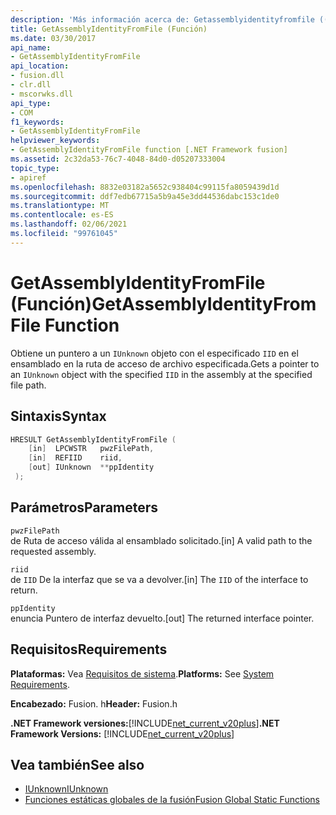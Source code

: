 ```yaml
---
description: 'Más información acerca de: Getassemblyidentityfromfile ((función)'
title: GetAssemblyIdentityFromFile (Función)
ms.date: 03/30/2017
api_name:
- GetAssemblyIdentityFromFile
api_location:
- fusion.dll
- clr.dll
- mscorwks.dll
api_type:
- COM
f1_keywords:
- GetAssemblyIdentityFromFile
helpviewer_keywords:
- GetAssemblyIdentityFromFile function [.NET Framework fusion]
ms.assetid: 2c32da53-76c7-4048-84d0-d05207333004
topic_type:
- apiref
ms.openlocfilehash: 8832e03182a5652c938404c99115fa8059439d1d
ms.sourcegitcommit: ddf7edb67715a5b9a45e3dd44536dabc153c1de0
ms.translationtype: MT
ms.contentlocale: es-ES
ms.lasthandoff: 02/06/2021
ms.locfileid: "99761045"
---
```

# <a name="getassemblyidentityfromfile-function"></a><span data-ttu-id="66c59-103">GetAssemblyIdentityFromFile (Función)</span><span class="sxs-lookup"><span data-stu-id="66c59-103">GetAssemblyIdentityFromFile Function</span></span>

<span data-ttu-id="66c59-104">Obtiene un puntero a un `IUnknown` objeto con el especificado `IID` en el ensamblado en la ruta de acceso de archivo especificada.</span><span class="sxs-lookup"><span data-stu-id="66c59-104">Gets a pointer to an `IUnknown` object with the specified `IID` in the assembly at the specified file path.</span></span>  
  
## <a name="syntax"></a><span data-ttu-id="66c59-105">Sintaxis</span><span class="sxs-lookup"><span data-stu-id="66c59-105">Syntax</span></span>  
  
```cpp  
HRESULT GetAssemblyIdentityFromFile (  
    [in]  LPCWSTR   pwzFilePath,  
    [in]  REFIID    riid,  
    [out] IUnknown  **ppIdentity  
 );  
```  
  
## <a name="parameters"></a><span data-ttu-id="66c59-106">Parámetros</span><span class="sxs-lookup"><span data-stu-id="66c59-106">Parameters</span></span>  

 `pwzFilePath`  
 <span data-ttu-id="66c59-107">de Ruta de acceso válida al ensamblado solicitado.</span><span class="sxs-lookup"><span data-stu-id="66c59-107">[in] A valid path to the requested assembly.</span></span>  
  
 `riid`  
 <span data-ttu-id="66c59-108">de `IID` De la interfaz que se va a devolver.</span><span class="sxs-lookup"><span data-stu-id="66c59-108">[in] The `IID` of the interface to return.</span></span>  
  
 `ppIdentity`  
 <span data-ttu-id="66c59-109">enuncia Puntero de interfaz devuelto.</span><span class="sxs-lookup"><span data-stu-id="66c59-109">[out] The returned interface pointer.</span></span>  
  
## <a name="requirements"></a><span data-ttu-id="66c59-110">Requisitos</span><span class="sxs-lookup"><span data-stu-id="66c59-110">Requirements</span></span>  

 <span data-ttu-id="66c59-111">**Plataformas:** Vea [Requisitos de sistema](../../get-started/system-requirements.md).</span><span class="sxs-lookup"><span data-stu-id="66c59-111">**Platforms:** See [System Requirements](../../get-started/system-requirements.md).</span></span>  
  
 <span data-ttu-id="66c59-112">**Encabezado:** Fusion. h</span><span class="sxs-lookup"><span data-stu-id="66c59-112">**Header:** Fusion.h</span></span>  
  
 <span data-ttu-id="66c59-113">**.NET Framework versiones:**[!INCLUDE[net_current_v20plus](../../../../includes/net-current-v20plus-md.md)]</span><span class="sxs-lookup"><span data-stu-id="66c59-113">**.NET Framework Versions:** [!INCLUDE[net_current_v20plus](../../../../includes/net-current-v20plus-md.md)]</span></span>  
  
## <a name="see-also"></a><span data-ttu-id="66c59-114">Vea también</span><span class="sxs-lookup"><span data-stu-id="66c59-114">See also</span></span>

- [<span data-ttu-id="66c59-115">IUnknown</span><span class="sxs-lookup"><span data-stu-id="66c59-115">IUnknown</span></span>](/cpp/atl/iunknown)
- [<span data-ttu-id="66c59-116">Funciones estáticas globales de la fusión</span><span class="sxs-lookup"><span data-stu-id="66c59-116">Fusion Global Static Functions</span></span>](fusion-global-static-functions.md)
